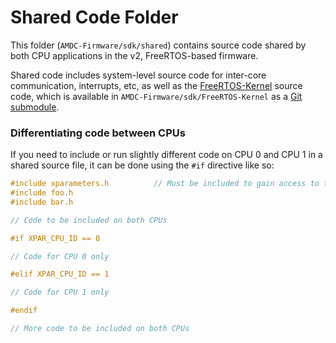 # Shared Code Folder

This folder (`AMDC-Firmware/sdk/shared`) contains source code shared by both CPU applications in the v2, FreeRTOS-based firmware.

Shared code includes system-level source code for inter-core communication, interrupts, etc, as well as the [FreeRTOS-Kernel](https://github.com/FreeRTOS/FreeRTOS-Kernel) source code, which is available in `AMDC-Firmware/sdk/FreeRTOS-Kernel` as a [Git submodule](https://git-scm.com/book/en/v2/Git-Tools-Submodules).

### Differentiating code between CPUs

If you need to include or run slightly different code on CPU 0 and CPU 1 in a shared source file, it can be done using the `#if` directive like so:

```c
#include xparameters.h          // Must be included to gain access to the XPAR_CPU_ID definition
#include foo.h
#include bar.h

// Code to be included on both CPUs

#if XPAR_CPU_ID == 0

// Code for CPU 0 only

#elif XPAR_CPU_ID == 1

// Code for CPU 1 only

#endif

// More code to be included on both CPUs

```
